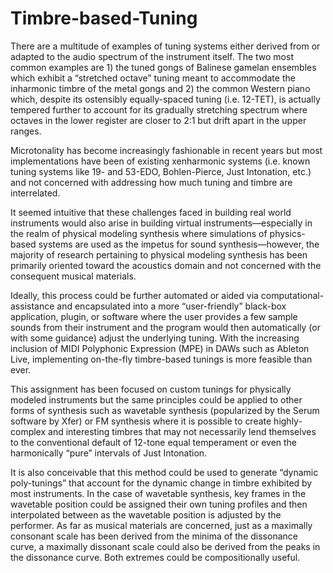 # Timbre-based-Tuning

There are a multitude of examples of tuning systems either derived from or adapted to the audio spectrum of the instrument itself. The two most common examples are 1) the tuned gongs of Balinese gamelan ensembles which exhibit a “stretched octave” tuning meant to accommodate the inharmonic timbre of the metal gongs and 2) the common Western piano which, despite its ostensibly equally-spaced tuning (i.e. 12-TET), is actually tempered further to account for its gradually stretching spectrum where octaves in the lower register are closer to 2:1 but drift apart in the upper ranges.

Microtonality has become increasingly fashionable in recent years but most implementations have been of existing xenharmonic systems (i.e. known tuning systems like 19- and 53-EDO, Bohlen-Pierce, Just Intonation, etc.) and not concerned with addressing how much tuning and timbre are interrelated.

It seemed intuitive that these challenges faced in building real world instruments would also arise in building virtual instruments—especially in the realm of physical modeling synthesis where simulations of physics-based systems are used as the impetus for sound synthesis—however, the majority of research pertaining to physical modeling synthesis has been primarily oriented toward the acoustics domain and not concerned with the consequent musical materials.

Ideally, this process could be further automated or aided via computational-assistance and encapsulated into a more “user-friendly” black-box application, plugin, or software where the user provides a few sample sounds from their instrument and the program would then automatically (or with some guidance) adjust the underlying tuning. With the increasing inclusion of MIDI Polyphonic Expression (MPE) in DAWs such as Ableton Live, implementing on-the-fly timbre-based tunings is more feasible than ever.

This assignment has been focused on custom tunings for physically modeled instruments but the same principles could be applied to other forms of synthesis such as wavetable synthesis (popularized by the Serum software by Xfer) or FM synthesis where it is possible to create highly-complex and interesting timbres that may not necessarily lend themselves to the conventional default of 12-tone equal temperament or even the harmonically “pure” intervals of Just Intonation.

It is also conceivable that this method could be used to generate “dynamic poly-tunings” that account for the dynamic change in timbre exhibited by most instruments. In the case of wavetable synthesis, key frames in the wavetable position could be assigned their own tuning profiles and then interpolated between as the wavetable position is adjusted by the performer. As far as musical materials are concerned, just as a maximally consonant scale has been derived from the minima of the dissonance curve, a maximally dissonant scale could also be derived from the peaks in the dissonance curve. Both extremes could be compositionally useful.
